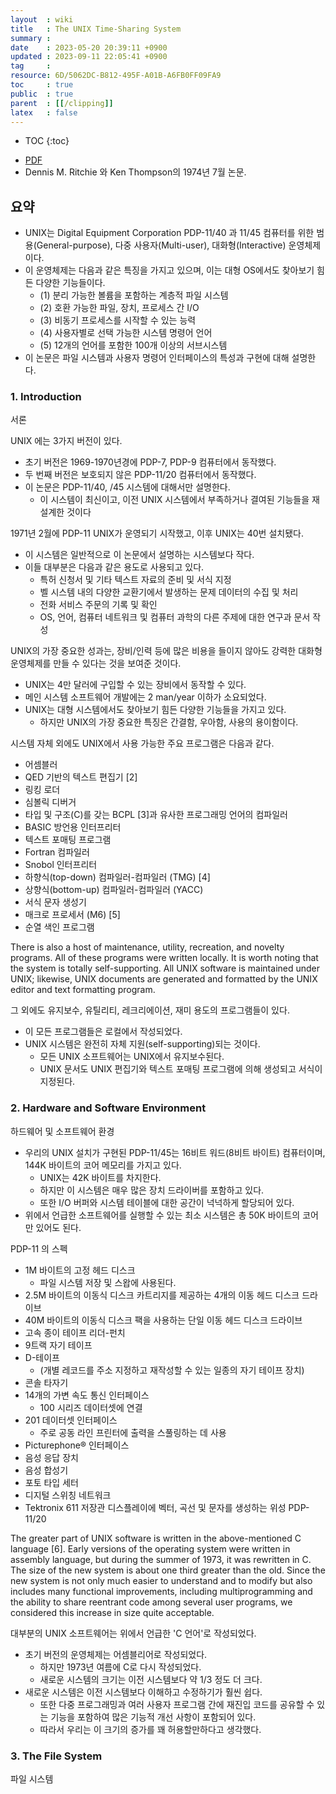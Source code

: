 ```yaml
---
layout  : wiki
title   : The UNIX Time-Sharing System
summary : 
date    : 2023-05-20 20:39:11 +0900
updated : 2023-09-11 22:05:41 +0900
tag     : 
resource: 6D/5062DC-B812-495F-A01B-A6FB0FF09FA9
toc     : true
public  : true
parent  : [[/clipping]]
latex   : false
---
```

* TOC
{:toc}

- [PDF]( https://dsf.berkeley.edu/cs262/unix.pdf )
- Dennis M. Ritchie 와 Ken Thompson의 1974년 7월 논문.

## 요약

- UNIX는 Digital Equipment Corporation PDP-11/40 과 11/45 컴퓨터를 위한 범용(General-purpose), 다중 사용자(Multi-user), 대화형(Interactive) 운영체제이다.
- 이 운영체제는 다음과 같은 특징을 가지고 있으며, 이는 대형 OS에서도 찾아보기 힘든 다양한 기능들이다.
    - (1) 분리 가능한 볼륨을 포함하는 계층적 파일 시스템
    - (2) 호환 가능한 파일, 장치, 프로세스 간 I/O
    - (3) 비동기 프로세스를 시작할 수 있는 능력
    - (4) 사용자별로 선택 가능한 시스템 명령어 언어
    - (5) 12개의 언어를 포함한 100개 이상의 서브시스템
- 이 논문은 파일 시스템과 사용자 명령어 인터페이스의 특성과 구현에 대해 설명한다.

### 1. Introduction

서론

UNIX 에는 3가지 버전이 있다.

- 초기 버전은 1969-1970년경에 PDP-7, PDP-9 컴퓨터에서 동작했다.
- 두 번째 버전은 보호되지 않은 PDP-11/20 컴퓨터에서 동작했다.
- 이 논문은 PDP-11/40, /45 시스템에 대해서만 설명한다.
    - 이 시스템이 최신이고, 이전 UNIX 시스템에서 부족하거나 결여된 기능들을 재설계한 것이다

1971년 2월에 PDP-11 UNIX가 운영되기 시작했고, 이후 UNIX는 40번 설치됐다.

- 이 시스템은 일반적으로 이 논문에서 설명하는 시스템보다 작다.
- 이들 대부분은 다음과 같은 용도로 사용되고 있다.
    - 특허 신청서 및 기타 텍스트 자료의 준비 및 서식 지정
    - 벨 시스템 내의 다양한 교환기에서 발생하는 문제 데이터의 수집 및 처리
    - 전화 서비스 주문의 기록 및 확인
    - OS, 언어, 컴퓨터 네트워크 및 컴퓨터 과학의 다른 주제에 대한 연구과 문서 작성

UNIX의 가장 중요한 성과는, 장비/인력 등에 많은 비용을 들이지 않아도 강력한 대화형 운영체제를 만들 수 있다는 것을 보여준 것이다.

- UNIX는 4만 달러에 구입할 수 있는 장비에서 동작할 수 있다.
- 메인 시스템 소프트웨어 개발에는 2 man/year 이하가 소요되었다.
- UNIX는 대형 시스템에서도 찾아보기 힘든 다양한 기능들을 가지고 있다.
    - 하지만 UNIX의 가장 중요한 특징은 간결함, 우아함, 사용의 용이함이다.


시스템 자체 외에도 UNIX에서 사용 가능한 주요 프로그램은 다음과 같다.

- 어셈블러
- QED 기반의 텍스트 편집기 [2]
- 링킹 로더
- 심볼릭 디버거
- 타입 및 구조(C)를 갖는 BCPL [3]과 유사한 프로그래밍 언어의 컴파일러
- BASIC 방언용 인터프리터
- 텍스트 포매팅 프로그램
- Fortran 컴파일러
- Snobol 인터프리터
- 하향식(top-down) 컴파일러-컴파일러 (TMG) [4]
- 상향식(bottom-up) 컴파일러-컴파일러 (YACC)
- 서식 문자 생성기
- 매크로 프로세서 (M6) [5]
- 순열 색인 프로그램

>
There is also a host of maintenance, utility, recreation, and novelty programs. All of these programs were written locally. It is worth noting that the system is totally self-supporting. All UNIX software is maintained under UNIX; likewise, UNIX documents are generated and formatted by the UNIX editor and text formatting program.

그 외에도 유지보수, 유틸리티, 레크리에이션, 재미 용도의 프로그램들이 있다.

- 이 모든 프로그램들은 로컬에서 작성되었다.
- UNIX 시스템은 완전히 자체 지원(self-supporting)되는 것이다.
    - 모든 UNIX 소프트웨어는 UNIX에서 유지보수된다.
    - UNIX 문서도 UNIX 편집기와 텍스트 포매팅 프로그램에 의해 생성되고 서식이 지정된다.

### 2. Hardware and Software Environment

하드웨어 및 소프트웨어 환경

- 우리의 UNIX 설치가 구현된 PDP-11/45는 16비트 워드(8비트 바이트) 컴퓨터이며, 144K 바이트의 코어 메모리를 가지고 있다.
    - UNIX는 42K 바이트를 차지한다.
    - 하지만 이 시스템은 매우 많은 장치 드라이버를 포함하고 있다.
    - 또한 I/O 버퍼와 시스템 테이블에 대한 공간이 넉넉하게 할당되어 있다.
- 위에서 언급한 소프트웨어를 실행할 수 있는 최소 시스템은 총 50K 바이트의 코어만 있어도 된다.

PDP-11 의 스펙

- 1M 바이트의 고정 헤드 디스크
    - 파일 시스템 저장 및 스왑에 사용된다.
- 2.5M 바이트의 이동식 디스크 카트리지를 제공하는 4개의 이동 헤드 디스크 드라이브
- 40M 바이트의 이동식 디스크 팩을 사용하는 단일 이동 헤드 디스크 드라이브
- 고속 종이 테이프 리더-펀치
- 9트랙 자기 테이프
- D-테이프
    - (개별 레코드를 주소 지정하고 재작성할 수 있는 일종의 자기 테이프 장치)
- 콘솔 타자기
- 14개의 가변 속도 통신 인터페이스
    - 100 시리즈 데이터셋에 연결
- 201 데이터셋 인터페이스
    - 주로 공동 라인 프린터에 출력을 스풀링하는 데 사용
- Picturephone® 인터페이스
- 음성 응답 장치
- 음성 합성기
- 포토 타입 세터
- 디지털 스위칭 네트워크
- Tektronix 611 저장관 디스플레이에 벡터, 곡선 및 문자를 생성하는 위성 PDP-11/20

The greater part of UNIX software is written in the above-mentioned C language [6]. Early versions of the operating system were written in assembly language, but during the summer of 1973, it was rewritten in C. The size of the new system is about one third greater than the old. Since the new system is not only much easier to understand and to modify but also includes many functional improvements, including multiprogramming and the ability to share reentrant code among several user programs, we considered this increase in size quite acceptable.

대부분의 UNIX 소프트웨어는 위에서 언급한 'C 언어'로 작성되었다.

- 초기 버전의 운영체제는 어셈블리어로 작성되었다.
    - 하지만 1973년 여름에 C로 다시 작성되었다.
    - 새로운 시스템의 크기는 이전 시스템보다 약 1/3 정도 더 크다.
- 새로운 시스템은 이전 시스템보다 이해하고 수정하기가 훨씬 쉽다.
    - 또한 다중 프로그래밍과 여러 사용자 프로그램 간에 재진입 코드를 공유할 수 있는 기능을 포함하여 많은 기능적 개선 사항이 포함되어 있다.
    - 따라서 우리는 이 크기의 증가를 꽤 허용할만하다고 생각했다.

### 3. The File System

파일 시스템
